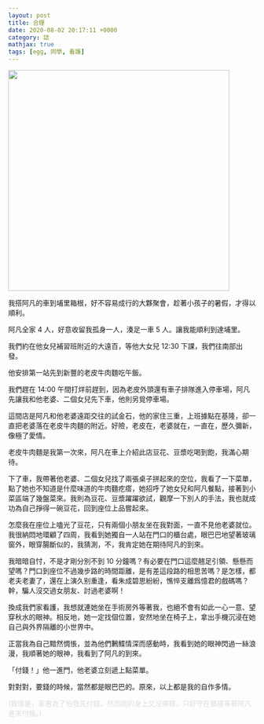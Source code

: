 ```yaml
---
layout: post
title: 合理
date: 2020-08-02 20:17:11 +0000
category: 誌
mathjax: true
tags: [egg, 同學, 看護]
---
```

 
<img src="https://doltegg.github.io/blog/assets/images/2020/puli1.jpg" style="width:450px;"/>

我搭阿凡的車到埔里箱根，好不容易成行的大夥聚會，趁著小孩子的暑假，才得以順利。

<!--more-->

阿凡全家 4 人，好意收留我孤身一人，湊足一車 5 人。讓我能順利到達埔里。

我們約在他女兒補習班附近的大遠百，等他大女兒 12:30 下課，我們往南部出發。

他安排第一站先到新豐的老皮牛肉麵吃午飯。

我們趕在 14:00 午間打烊前趕到，因為老皮外頭還有車子排隊進入停車場，阿凡先讓我和他老婆、二個女兒先下車，他則另覓停車場。

這間店是阿凡和他老婆遠距交往的試金石，他的家住三重，上班據點在基隆，卻一直把老婆落在老皮牛肉麵的附近。好險，老皮在，老婆就在，一直在，歷久彌新，像極了愛情。

老皮牛肉麵是我第一次來，阿凡在車上介紹此店豆花、豆漿吃喝到飽，我滿心期待。

下了車，我帶著他老婆、二個女兒找了兩張桌子拼起來的空位，我看了一下菜單，點了她也不知道是什麼味道的牛肉麵疙瘩，她招呼了她女兒和阿凡餐點，接著到小菜區端了幾盤菜來。我則為豆花、豆漿躍躍欲試，觀摩一下別人的手法，我也就成功為自己掙得一碗豆花，回到座位上品嘗起來。

怎麼我在座位上嗑光了豆花，只有兩個小朋友坐在我對面，一直不見他老婆就位。我很納悶地環顧了四周，我看到她獨自一人站在門口的櫃台處，眼巴巴地望著玻璃窗外，眼穿腸斷似的，我猜測，不，我肯定她在期待阿凡的到來。

我暗暗自忖，不是才剛分別不到 10 分鐘嗎？有必要在門口這麼翹足引領、懸懸而望嗎？門口到座位不過幾步路的時間距離，是有差這段路的相思苦嗎？是怎樣，都老夫老妻了，還在上演久别重逢，看朱成碧思紛紛，憔悴支離爲憶君的戲碼嗎？幹，騙人沒交過女朋友、討過老婆啊！

換成我們家看護，我想就連她坐在手術房外等著我，也絕不會有如此一心一意、望穿秋水的眼神。相反地，她一定找個位置，安然地坐在椅子上，拿出手機沉浸在她自己與外界隔離的小世界中。

正當我為自己黯然惆悵，並為他們鶼鰈情深而感動時，我看到她的眼神閃過一絲浪漫，我順著她的眼神，我看到了阿凡的到來。

「付錢！」他一進門，他老婆立刻遞上點菜單。 

對對對，要錢的時候，當然都是眼巴巴的。原來，以上都是我的自作多情。


<div style="color:#ddd;">(實情是，家惠為了怕我先付錢，然而她的身上又沒帶錢，只好守在櫃檯等著阿凡進來付帳。)</div>
